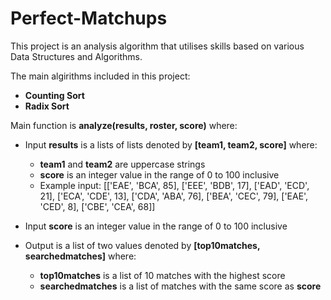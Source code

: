 # Perfect-Matchups
This project is an analysis algorithm that utilises skills based on various Data Structures and Algorithms. 

The main algirithms included in this project:
- **Counting Sort**
- **Radix Sort**

Main function is **analyze(results, roster, score)** where: 
  - Input **results** is a lists of lists denoted by **[team1, team2, score]** where:
    - **team1** and **team2** are uppercase strings
    - **score** is an integer value in the range of 0 to 100 inclusive
    - Example input: [['EAE', 'BCA', 85], ['EEE', 'BDB', 17], ['EAD', 'ECD', 21], ['ECA', 'CDE', 13], ['CDA', 'ABA', 76], ['BEA', 'CEC', 79], ['EAE', 'CED', 8], ['CBE', 'CEA', 68]]
  
  - Input **score** is an integer value in the range of 0 to 100 inclusive
  
  - Output is a list of two values denoted by **[top10matches, searchedmatches]** where:
    - **top10matches** is a list of 10 matches with the highest score
    - **searchedmatches** is a list of matches with the same score as **score**
